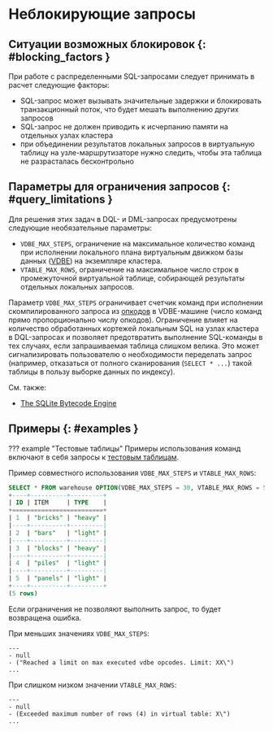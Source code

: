 # Неблокирующие запросы

## Ситуации возможных блокировок {: #blocking_factors }

При работе с распределенными SQL-запросами следует принимать в расчет
следующие факторы:

- SQL-запрос может вызывать значительные задержки и блокировать
  транзакционный поток, что будет мешать выполнению других запросов
- SQL-запрос не должен приводить к исчерпанию памяти на отдельных узлах
  кластера
- при объединении результатов локальных запросов в виртуальную таблицу
  на узле-маршрутизаторе нужно следить, чтобы эта таблица не
  разрасталась бесконтрольно

## Параметры для ограничения запросов {: #query_limitations }

Для решения этих задач в DQL- и DML-запросах предусмотрены следующие
необязательные параметры:

- `VDBE_MAX_STEPS`, ограничение на максимальное количество команд
 при исполнении локального плана виртуальным движком базы данных
  ([VDBE](https://www.sqlite.org/vdbe.html)) на экземпляре кластера.
- `VTABLE_MAX_ROWS`, ограничение на максимальное число строк в
  промежуточной виртуальной таблице, собирающей результаты отдельных
  локальных запросов.

Параметр `VDBE_MAX_STEPS` ограничивает счетчик команд при исполнении
скомпилированного запроса из
[опкодов](../../overview/glossary.md#opcode) в VDBE-машине (число команд
прямо пропорционально числу опкодов). Ограничение влияет на количество
обработанных кортежей локальным SQL на узлах кластера в DQL-запросах и
позволяет предотвратить выполнение SQL-команды в тех случаях, если
запрашиваемая таблица слишком велика. Это может сигнализировать
пользователю о необходимости переделать запрос (например, отказаться от
полного сканирования (`SELECT * ...`) такой таблицы в пользу выборке
данных по индексу).

<!--
Скомпилированный план локального SQL-запроса, состоящего из опкодов, 
можно посмотреть так:

```
box.execute([[EXPLAIN SELECT * FROM warehouse]])
---
- metadata:
  - name: addr
    type: integer
  - name: opcode
    type: text
  - name: p1
    type: integer
  - name: p2
    type: integer
  - name: p3
    type: integer
  - name: p4
    type: text
  - name: p5
    type: text
  - name: comment
    type: text
  rows:
  - [0, 'Init', 0, 1, 0, '', '00', null]
  - [1, 'OpenSpace', 1, 1025, 0, '', '00', null]
  - [2, 'IteratorOpen', 1, 0, 1, '', '00', null]
  - [3, 'Rewind', 1, 10, 2, '0', '00', null]
  - [4, 'Column', 1, 0, 2, '', '00', null]
  - [5, 'Column', 1, 1, 3, '', '00', null]
  - [6, 'Column', 1, 2, 4, '', '00', null]
  - [7, 'Column', 1, 3, 5, '', '00', null]
  - [8, 'ResultRow', 2, 4, 0, '', '00', null]
  - [9, 'Next', 1, 4, 0, '', '01', null]
  - [10, 'Halt', 0, 0, 0, '', '00', null]
...
```

В разделе `rows` перечислены опкоды запроса.
Читающие опкоды здесь — номера 4, 5, 6, 7, 8, 9.
Каждое прохождение исполнения запроса через опкод
увеличивает счетчик команд на 1. В зависимости от
количества кортежей в таблице, для читающего опкода
может понадобиться несколько прохождений. Соответственно,
счетчик `VDBE_MAX_STEPS` будет практически всегда
выше числа опкодов. Так, в приведенном примере 11 опкодов,
но минимальное значение `VDBE_MAX_STEPS` — 15.

 -->

Cм. также:

  - [The SQLite Bytecode Engine](https://www.sqlite.org/opcode.html)

## Примеры {: #examples }

??? example "Тестовые таблицы"
    Примеры использования команд включают в себя запросы к [тестовым
    таблицам](../legend.md).

Пример совместного использования `VDBE_MAX_STEPS` и `VTABLE_MAX_ROWS`:


```sql
SELECT * FROM warehouse OPTION(VDBE_MAX_STEPS = 30, VTABLE_MAX_ROWS = 5);
+----+----------+---------+
| ID | ITEM     | TYPE    |
+=========================+
| 1  | "bricks" | "heavy" |
|----+----------+---------|
| 2  | "bars"   | "light" |
|----+----------+---------|
| 3  | "blocks" | "heavy" |
|----+----------+---------|
| 4  | "piles"  | "light" |
|----+----------+---------|
| 5  | "panels" | "light" |
+----+----------+---------+
(5 rows)
```

Если ограничения не позволяют выполнить запрос, то будет возвращена
ошибка.

При меньших значениях `VDBE_MAX_STEPS`:

```
---
- null
- ("Reached a limit on max executed vdbe opcodes. Limit: XX\")
...
```

При слишком низком значении `VTABLE_MAX_ROWS`:

```
---
- null
- (Exceeded maximum number of rows (4) in virtual table: Х\")
...
```
